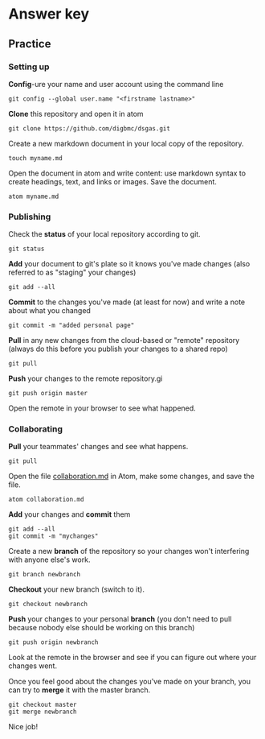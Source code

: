 # Answer key

## Practice

### Setting up

**Config**-ure your name and user account using the command line

    git config --global user.name "<firstname lastname>"

**Clone** this repository and open it in atom

    git clone https://github.com/digbmc/dsgas.git

Create a new markdown document in your local copy of the repository.

    touch myname.md

Open the document in atom and write content: use markdown syntax to create headings, text, and links or images. Save the document.

    atom myname.md

### Publishing

Check the **status** of your local repository according to git.

    git status

**Add** your document to git's plate so it knows you've made changes (also referred to as "staging" your changes)

    git add --all

**Commit** to the changes you've made (at least for now) and write a note about what you changed

    git commit -m "added personal page"

**Pull** in any new changes from the cloud-based or "remote" repository (always do this before you publish your changes to a shared repo)

    git pull

**Push** your changes to the remote repository.gi

    git push origin master

Open the remote in your browser to see what happened.

### Collaborating

**Pull** your teammates' changes and see what happens.

    git pull

Open the file [collaboration.md](/collaboration.md) in Atom, make some changes, and save the file.

    atom collaboration.md

**Add** your changes and **commit** them

    git add --all
    git commit -m "mychanges"

Create a new **branch** of the repository so your changes won't interfering with anyone else's work.

    git branch newbranch

**Checkout** your new branch (switch to it).

    git checkout newbranch

**Push** your changes to your personal **branch** (you don't need to pull because nobody else should be working on this branch)

    git push origin newbranch

Look at the remote in the browser and see if you can figure out where your changes went.  

Once you feel good about the changes you've made on your branch, you can try to **merge** it with the master branch.

    git checkout master
    git merge newbranch

Nice job!
